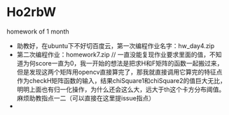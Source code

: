 # Ho2rbW
homework of 1 month
+ 助教好，在ubuntu下不好切百度云，第一次编程作业名字：hw_day4.zip
+ 第二次编程作业：homework7.zip // 一直没能复现作业要求里面的值，不知道为何score一直为0，我一开始的想法是把求H和F矩阵的函数一起搬过来，但是发现这两个矩阵用opencv直接算完了，那我就直接调用它算完的特征点作为checkH矩阵函数的输入，结果chiSquare1和chiSquare2的值巨大无比，明明上面也有归一化操作，为什么还会这么大，远大于th这个卡方分布阈值。麻烦助教指点一二（可以直接在这里提issue指点）
+ 
